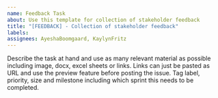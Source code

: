 ```yaml
---
name: Feedback Task
about: Use this template for collection of stakeholder feedback
title: "[FEEDBACK] - Collection of stakeholder feedback"
labels: 
assignees: AyeshaBoomgaard, KaylynFritz
---
```


Describe the task at hand and use as many relevant material as possible including image, docx, excel sheets or links. Links can just be pasted as URL and use the preview feature before posting the issue. Tag label, priority, size and milestone including which sprint this needs to be completed.